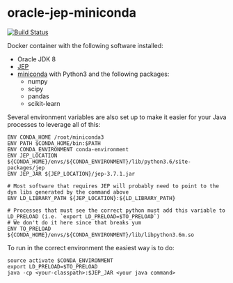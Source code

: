 # oracle-jep-miniconda
[![Build Status](https://travis-ci.com/henriquevcosta/oracle-jep-miniconda.svg?branch=master)](https://travis-ci.com/henriquevcosta/oracle-jep-miniconda)

Docker container with the following software installed:
 * Oracle JDK 8
 * [JEP](https://github.com/ninia/jep)
 * [miniconda](https://conda.io/miniconda.html) with Python3 and the following packages:
    * numpy 
    * scipy 
    * pandas 
    * scikit-learn

Several environment variables are also set up to make it easier for your Java processes to leverage all of this:
```
ENV CONDA_HOME /root/miniconda3
ENV PATH $CONDA_HOME/bin:$PATH
ENV CONDA_ENVIRONMENT conda-environment
ENV JEP_LOCATION ${CONDA_HOME}/envs/${CONDA_ENVIRONMENT}/lib/python3.6/site-packages/jep
ENV JEP_JAR ${JEP_LOCATION}/jep-3.7.1.jar

# Most software that requires JEP will probably need to point to the dyn libs generated by the command above
ENV LD_LIBRARY_PATH ${JEP_LOCATION}:${LD_LIBRARY_PATH}

# Processes that must see the correct python must add this variable to LD_PRELOAD (i.e. `export LD_PRELOAD=$TO_PRELOAD`)
# We don't do it here since that breaks yum
ENV TO_PRELOAD ${CONDA_HOME}/envs/${CONDA_ENVIRONMENT}/lib/libpython3.6m.so
```

To run in the correct environment the easiest way is to do:
```
source activate $CONDA_ENVIRONMENT
export LD_PRELOAD=$TO_PRELOAD
java -cp <your-classpath>:$JEP_JAR <your java command>
```

